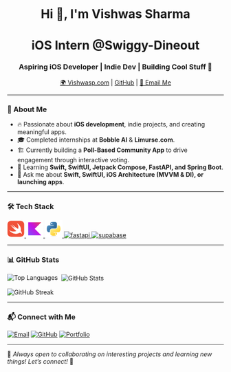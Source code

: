 <h1 align="center">Hi 👋, I'm Vishwas Sharma</h1>
<h1 align="center">iOS Intern @Swiggy-Dineout </h1>
<h3 align="center">Aspiring iOS Developer | Indie Dev | Building Cool Stuff 🚀</h3>

<p align="center">
  <a href="https://Vishwasp.com">🌍 Vishwasp.com</a> | 
  <a href="https://github.com/Vishwasp05">GitHub</a> |
  <a href="mailto:vishwasp@protonmail.com">📩 Email Me</a>
</p>

---

### 🚀 About Me  
- 🔥 Passionate about **iOS development**, indie projects, and creating meaningful apps.  
- 🎓 Completed internships at **Bobble AI** & **Limurse.com**.  
- 🏗 Currently building a **Poll-Based Community App** to drive engagement through interactive voting.  
- 🌱 Learning **Swift, SwiftUI, Jetpack Compose, FastAPI, and Spring Boot**.  
- 💬 Ask me about **Swift, SwiftUI, iOS Architecture (MVVM & DI), or launching apps**.  

---

### 🛠 Tech Stack  
<p align="left">
  <a href="https://developer.apple.com/swift/" target="_blank"> 
    <img src="https://raw.githubusercontent.com/devicons/devicon/master/icons/swift/swift-original.svg" alt="swift" width="40" height="40"/>
  </a>
  <a href="https://kotlinlang.org/" target="_blank"> 
    <img src="https://raw.githubusercontent.com/devicons/devicon/master/icons/kotlin/kotlin-original.svg" alt="kotlin" width="40" height="40"/>
  </a>
  <a href="https://www.python.org/" target="_blank">
    <img src="https://raw.githubusercontent.com/devicons/devicon/master/icons/python/python-original.svg" alt="python" width="40" height="40"/>
  </a>
  <a href="https://fastapi.tiangolo.com/" target="_blank">
    <img src="https://fastapi.tiangolo.com/img/logo-margin/logo-teal.png" alt="fastapi" width="40" height="40"/>
  </a>
  <a href="https://supabase.com/" target="_blank">
    <img src="https://supabase.com/_next/image?url=%2Fimages%2Fbrand%2Flogo-light.png&w=1920&q=75" alt="supabase" width="40" height="40"/>
  </a>
</p>

---

### 📊 GitHub Stats  
<p>
  <img align="left" src="https://github-readme-stats.vercel.app/api/top-langs?username=vishwasp05&show_icons=true&layout=compact" alt="Top Languages" />
</p>
<p>&nbsp;
  <img align="center" src="https://github-readme-stats.vercel.app/api?username=vishwasp05&show_icons=true&locale=en" alt="GitHub Stats" />
</p>
<p>
  <img align="center" src="https://github-readme-streak-stats.herokuapp.com/?user=vishwasp05" alt="GitHub Streak" />
</p>

---

### 📬 Connect with Me  
<p align="left">
  <a href="mailto:vishwasp@protonmail.com"><img src="https://img.shields.io/badge/Email-%23D14836.svg?style=for-the-badge&logo=gmail&logoColor=white" alt="Email" /></a>
  <a href="https://github.com/Vishwasp05"><img src="https://img.shields.io/badge/GitHub-181717?style=for-the-badge&logo=github&logoColor=white" alt="GitHub" /></a>
  <a href="https://Vishwasp.com"><img src="https://img.shields.io/badge/Portfolio-%2312100E.svg?style=for-the-badge&logo=vercel&logoColor=white" alt="Portfolio" /></a>
</p>

---

🔹 *Always open to collaborating on interesting projects and learning new things! Let’s connect!* 🚀
